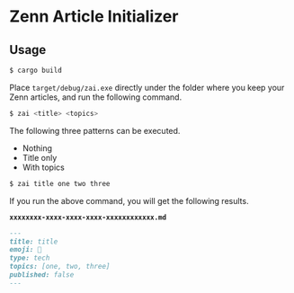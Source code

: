 # Zenn Article Initializer

## Usage

```bash
$ cargo build
```

Place `target/debug/zai.exe` directly under the folder where you keep your Zenn articles, and run the following command.

```bash
$ zai <title> <topics>
```

The following three patterns can be executed.

- Nothing
- Title only
- With topics

```bash
$ zai title one two three
```

If you run the above command, you will get the following results.

**`xxxxxxxx-xxxx-xxxx-xxxx-xxxxxxxxxxxx.md`**

```md
---
title: title
emoji: 🐒
type: tech
topics: [one, two, three]
published: false
---
```
